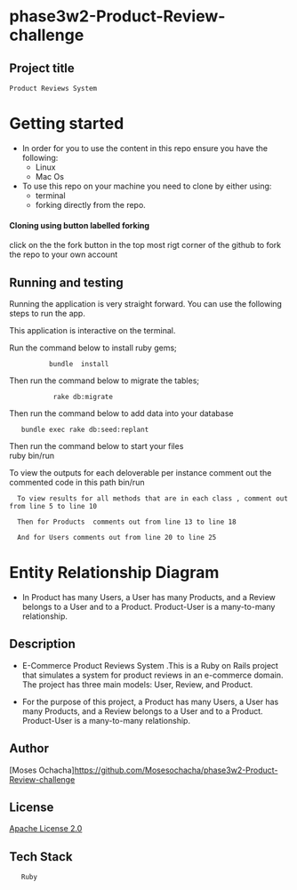 # phase3w2-Product-Review-challenge

## Project title

    Product Reviews System

# Getting started

- In order for you to use the content in this repo ensure you have the following:
  - Linux
  - Mac Os
- To use this repo on your machine you need to clone by either using:
  - terminal
  - forking directly from the repo.

#### Cloning using button labelled forking

click on the the fork button in the top most rigt corner of the github to fork the repo to your own account

## Running and testing

Running the application is very straight forward. You can use the following steps to run the app.

This application is interactive on the terminal.

Run the command below to install ruby gems;

              bundle  install 
Then run the command below to migrate the tables;

               rake db:migrate

Then run the command below to add data into your database

       bundle exec rake db:seed:replant

  Then run the command below to start your files     
           ruby bin/run

 To view the outputs for each deloverable per instance comment out the commented code in this path bin/run    

      To view results for all methods that are in each class , comment out from line 5 to line 10

      Then for Products  comments out from line 13 to line 18

      And for Users comments out from line 20 to line 25

# Entity Relationship Diagram
- In  Product has many Users, a User has many Products, and a Review belongs to a User and to a Product. Product-User is a many-to-many relationship.

## Description
- E-Commerce Product Reviews System
.This is a Ruby on Rails project that simulates a system for product reviews in an e-commerce domain. The project has three main models: User, Review, and Product.

- For the purpose of this project, a Product has many Users, a   User has many Products, and a Review belongs to a User and to a Product. Product-User is a many-to-many relationship.



## Author

[Moses Ochacha]https://github.com/Mosesochacha/phase3w2-Product-Review-challenge

## License
 
[Apache License 2.0](https://choosealicense.com/licenses/)

## Tech Stack

       Ruby
